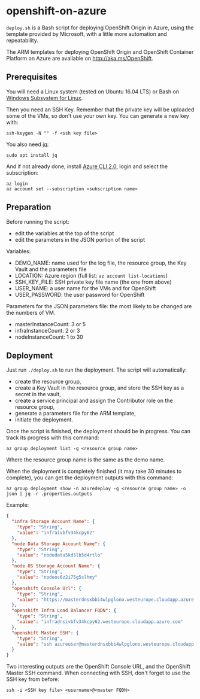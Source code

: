 # openshift-on-azure

`deploy.sh` is a Bash script for deploying OpenShift Origin in Azure, using the template provided by Microsoft, with a little more automation and repeatability.

The ARM templates for deploying OpenShift Origin and OpenShift Container Platform on Azure are available on http://aka.ms/OpenShift.

## Prerequisites

You will need a Linux system (tested on Ubuntu 16.04 LTS) or Bash on [Windows Subsystem for Linux](https://msdn.microsoft.com/en-us/commandline/wsl/about "Windows Subsystem for Linux Documentation").

Then you need an SSH Key. Remember that the private key will be uploaded some of the VMs, so don't use your own key. You can generate a new key with:
```
ssh-keygen -N "" -f <ssh key file>
```

You also need [jq](https://stedolan.github.io/jq/):
```
sudo apt install jq
```

And if not already done, install [Azure CLI 2.0](https://docs.microsoft.com/en-us/cli/azure/install-azure-cli?view=azure-cli-latest "Install Azure CLI 2.0"), login and select the subscription:
```
az login
az account set --subscription <subscription name>
```

## Preparation

Before running the script:
- edit the variables at the top of the script
- edit the parameters in the JSON portion of the script

Variables:
- DEMO_NAME: name used for the log file, the resource group, the Key Vault and the parameters file
- LOCATION: Azure region (full list: `az account list-locations`)
- SSH_KEY_FILE: SSH private key file name (the one from above)
- USER_NAME: a user name for the VMs and for OpenShift
- USER_PASSWORD: the user password for OpenShift

Parameters for the JSON parameters file: the most likely to be changed are the numbers of VM.
- masterInstanceCount: 3 or 5
- infraInstanceCount: 2 or 3
- nodeInstanceCount: 1 to 30

## Deployment

Just run `./deploy.sh` to run the deployment. The script will automatically:
- create the resource group,
- create a Key Vault in the resource group, and store the SSH key as a secret in the vault,
- create a service principal and assign the Contributor role on the resource group,
- generate a parameters file for the ARM template,
- initiate the deployment.

Once the script is finished, the deployment should be in progress. You can track its progress with this command:
```
az group deployment list -g <resource group name>
```
Where the resource group name is the same as the demo name.

When the deployment is completely finished (it may take 30 minutes to complete), you can get the deployment outputs with this command:
```
az group deployment show -n azuredeploy -g <resource group name> -o json | jq -r .properties.outputs
```
Example:
```JSON
{
  "infra Storage Account Name": {
    "type": "String",
    "value": "infraivbfv34kcpy62"
  },
  "node Data Storage Account Name": {
    "type": "String",
    "value": "nodedata5kd5lb5d4rtlo"
  },
  "node OS Storage Account Name": {
    "type": "String",
    "value": "nodeos6z2i75g5slhmy"
  },
  "openshift Console Url": {
    "type": "String",
    "value": "https://masterdnsxbbi4wlpglono.westeurope.cloudapp.azure.com:8443/console"
  },
  "openshift Infra Load Balancer FQDN": {
    "type": "String",
    "value": "infradnsivbfv34kcpy62.westeurope.cloudapp.azure.com"
  },
  "openshift Master SSH": {
    "type": "String",
    "value": "ssh azureuser@masterdnsxbbi4wlpglono.westeurope.cloudapp.azure.com -p 2200"
  }
}
```


Two interesting outputs are the OpenShift Console URL, and the OpenShift Master SSH command. When connecting with SSH, don't forget to use the SSH key from before:
```
ssh -i <SSH key file> <username>@<master FQDN>
```


